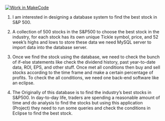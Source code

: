 [![Work in MakeCode](https://classroom.github.com/assets/work-in-make-code-c53f0c86300af1a64cdd5dc830e2509efd17c8cb483a722cacaee84d10eb8ec9.svg)](https://classroom.github.com/online_ide?assignment_repo_id=5817044&assignment_repo_type=AssignmentRepo)
1) I am interested in designing a database system to find the best stock in S&P 500. 

2) A collection of 500 stocks in the S&P500 to choose the best stock in the industry, for each stock has its own unique Tickle symbol, price, and 52 week’s highs and lows to store these data we need MySQL server to import data into the database server. 

3) Once we find the stock using the database, we need to check the bunch of if-else statements like check the dividend history, past year-to-date data, ROI, EPS, and other stuff. Once met all conditions then buy and sell stocks according to the time frame and make a certain percentage of profits. To check the all conditions, we need one back-end software like an eclipse.

4) The Originally of this database is to find the industry’s best stocks in S&P500. In day-to-day life, traders are spending a reasonable amount of time and do analysis to find the stocks but using this application (Project) they need to run some queries and check the conditions in Eclipse to find the best stock. 
